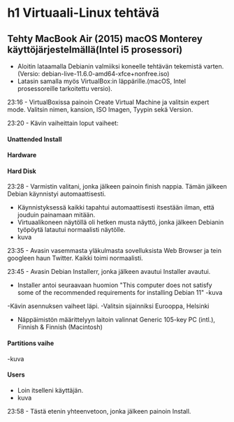 # h1 Virtuaali-Linux tehtävä
## Tehty MacBook Air (2015) macOS Monterey käyttöjärjestelmällä(Intel i5 prosessori)
- Aloitin lataamalla Debianin valmiiksi koneelle tehtävän tekemistä varten.(Versio: debian-live-11.6.0-amd64-xfce+nonfree.iso)
- Latasin samalla myös VirtualBox:in läppärille.(macOS, Intel prosessoreille tarkoitettu versio). 

23:16 - VirtualBoxissa painoin Create Virtual Machine ja valitsin expert mode. Valitsin nimen, kansion, ISO Imagen, Tyypin sekä Version.

23:20 - Kävin vaiheittain loput vaiheet: 

#### Unattended Install

#### Hardware

#### Hard Disk

23:28 - Varmistin valitani, jonka jälkeen painoin finish nappia. Tämän jälkeen Debian käynnistyi automaattisesti.
- Käynnistyksessä kaikki tapahtui automaattisesti itsestään ilman, että jouduin painamaan mitään.
- Virtuaalikoneen näytöllä oli hetken musta näyttö, jonka jälkeen Debianin työpöytä latautui normaalisti näytölle.
- kuva

23:35 - Avasin vasemmasta yläkulmasta sovelluksista Web Browser ja tein googleen haun Twitter. Kaikki toimi normaalisti.

23:45 - Avasin Debian Installerr, jonka jälkeen avautui Installer avautui. 
- Installer antoi seuraavaan huomion "This computer does not satisfy some of the recommended requirements for installing Debian 11" 
-kuva

-Kävin asennuksen vaiheet läpi.
-Valitsin sijainniksi Eurooppa, Helsinki
- Näppäimistön määrittelyyn laitoin valinnat
  Generic 105-key PC (intl.), Finnish & Finnish (Macintosh)
#### Partitions vaihe
-kuva
#### Users
- Loin itselleni käyttäjän.
- kuva

23:58 - Tästä etenin yhteenvetoon, jonka jälkeen painoin Install. 



